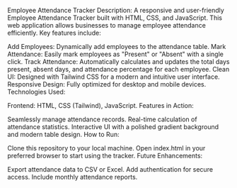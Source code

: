 Employee Attendance Tracker
Description:
A responsive and user-friendly Employee Attendance Tracker built with HTML, CSS, and JavaScript. This web application allows businesses to manage employee attendance efficiently. Key features include:

Add Employees: Dynamically add employees to the attendance table.
Mark Attendance: Easily mark employees as "Present" or "Absent" with a single click.
Track Attendance: Automatically calculates and updates the total days present, absent days, and attendance percentage for each employee.
Clean UI: Designed with Tailwind CSS for a modern and intuitive user interface.
Responsive Design: Fully optimized for desktop and mobile devices.
Technologies Used:

Frontend: HTML, CSS (Tailwind), JavaScript.
Features in Action:

Seamlessly manage attendance records.
Real-time calculation of attendance statistics.
Interactive UI with a polished gradient background and modern table design.
How to Run:

Clone this repository to your local machine.
Open index.html in your preferred browser to start using the tracker.
Future Enhancements:

Export attendance data to CSV or Excel.
Add authentication for secure access.
Include monthly attendance reports.

